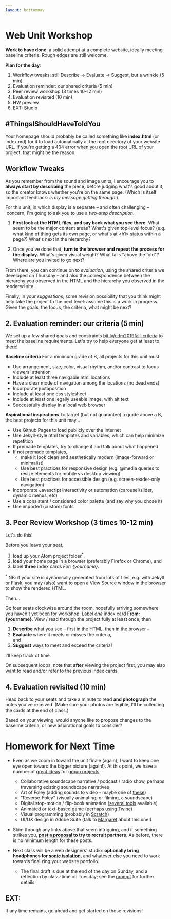 ```yaml
---
layout: bottomnav
---
```


# Web Unit Workshop

**Work to have done**: a solid attempt at a complete website, ideally meeting baseline criteria. Rough edges are still welcome.

**Plan for the day**:

1. Workflow tweaks: still Describe -> Evaluate -> Suggest, but a wrinkle (5 min)
2. Evaluation reminder: our shared criteria (5 min)
3. Peer review workshop (3 times 10-12 min)
4. Evaluation revisited (10 min)
5. HW preview
6. EXT: Studio

<!-- SAVE FOR STUDIO
Two related goals:
* Lowest line-count challenge
  - does that div need to be there?
  - could those CSS rules be combined?
* Semanticity
  - can you tell what's going on just by reading the HTML file?
  - does the HTML hard-code any display (e.g. `<center>`, `<b>`) that should be in the CSS?  
-->

<div class="alert alert-warning">
<h2>#ThingsIShouldHaveToldYou</h2>
Your homepage should probably be called something like <strong>index.html</strong> (or index.md) for it to load automatically at the root directory of your website URL. If you're getting a 404 error when you open the root URL of your project, that might be the reason.
</div>

## Workflow Tweaks

As you remember from the sound and image units, I encourage you to **always start by describing** the piece, before judging what's good about it, so the creator knows whether you're on the same page. (Which is itself important feedback: _is my message getting through_.)

<div class="alert alert-info">
For this unit, in which display is a separate – and often challenging – concern, I'm going to ask you to use a <em>two-step description</em>.
</div>

1. **First look at the HTML files, and say back what you see there.** What seem to be the major content areas? What's given top-level focus? (e.g. what kind of thing gets its own page, or what's at &lt;h1&gt; status within a page?) What's next in the hierarchy?

2. Once you've done that, **turn to the browser and repeat the process for the display.** What's given visual weight? What falls "above the fold"? Where are you invited to go next?

From there, you can continue on to _evaluation_, using the shared criteria we developed on Thursday – and also the correspondence between the hierarchy you observed in the HTML and the hierarchy you observed in the rendered site.

<!-- NB: This is still a form of description: it's not about "good" or "bad" in the abstract but about where it meets or misses the shared or stated goals. -->

Finally, in your <em>suggestions</em>, some revision possibility that you think might help take the project to the next level: assume this is a work in progress. Given the goals, the focus, the criteria, what might be next? <!-- Pose this as a suggestion, not a command: and _interpret_ these as suggestions, not commands. -->

<!--
I have here to return to you the index cards from the visual unit – not from the comments you *received*, but the comments you *gave*. Read them over. **Were you doing describe/evaluate/suggest?** If so, be proud! See if you can do it again in a new sensory mode. If not, strive to level up today: train your attention to see before judging. -->

## 2. Evaluation reminder: our criteria (5 min)
We set up a few shared goals and constraints [bit.ly/cdm2019fall-criteria](https://docs.google.com/document/d/1NcXvQsBNPaumL6h_7ghKLJbQxPe_ALCiFMtPgaQI0Zk/edit#heading=h.z8d1igk08a86) to meet the baseline requirements. Let's try to help everyone get at least to there!

<aside>
<strong>Baseline criteria</strong>
For a minimum grade of B, all projects for this unit must:

<ul>
  <li>Use arrangement, size, color, visual rhythm, and/or contrast to focus viewers' attention</li>
  <li>Include at least three navigable html locations</li>
  <li>Have a clear mode of navigation among the locations (no dead ends)</li>
  <li>Incorporate juxtaposition</li>
  <li>Include at least one css stylesheet</li>
  <li>Include at least one legally useable image, with alt text</li>
  <li>Successfully display in a local web browser</li>
</ul>

<strong>Aspirational inspirations</strong>
To target (but not guarantee) a grade above a B, the best projects for this unit may...

<ul>
  <li>Use Github Pages to load publicly over the Internet</li>
  <li>Use Jekyll-style html templates and variables, which can help minimize repetition</li>
  <li>If premade templates, try to change it and talk about what happened</li>
  <li>If not premade templates,
    <ul>
      <li>make it look clean and aesthetically modern (image-forward or minimalist)</li>
      <li>Use best practices for responsive design (e.g. @media queries to resize elements for mobile vs desktop viewing)</li>
      <li>Use best practices for accessible design (e.g. screen-reader-only navigation)</li>
    </ul>
  </li>
  <li>Incorporate Javascript interactivity or automation (carousel/slider, dynamic menus, etc)</li>
  <li>Use a consistent / considered color palette (and say why you chose it)</li>
  <li>Use imported (custom) fonts</li>
</ul>
</aside>

## 3. Peer Review Workshop (3 times 10-12 min)

Let's do this!

<div class="alert alert-success">
Before you leave your seat, <ol><li>load up your Atom project folder<sup>&#42;</sup>,</li><li>load your home page in a browser (preferably Firefox or Chrome), and</li><li>label <strong>three</strong> index cards <em>For: {yourname}</em>.</li></ol>
</div>

<sup>&#42;</sup> NB: if your site is dynamically generated from lots of files, e.g. with Jekyll or Flask, you may (also) want to open a View Source window in the browser to show the rendered HTML.


Then...

<div class="alert alert-success">
Go four seats clockwise around the room, hopefully arriving somewhere you haven't yet been for workshop. Label <em>one</em> index card <strong>From: {yourname}</strong>. View / read through the project fully at least once, then
<ol><li><strong>Describe</strong> what you see – first in the HTML, then in the browser –</li> <li><strong>Evaluate</strong> where it meets or misses the criteria,</li> and <li><strong>Suggest</strong> ways to meet and exceed the criteria!</li></ol>
</div>

I'll keep track of time.

On subsequent loops, note that **after** viewing the project first, you may also want to read and/or refer to the previous index cards.

## 4. Evaluation revisited (10 min)
Head back to your seats and take a minute to read **and photograph** the notes you've received. (Make sure your photos are legible; I'll be collecting the cards at the end of class.)

Based on your viewing, would anyone like to propose changes to the baseline criteria, or new aspirational goals to consider?


# Homework for Next Time
* Even as we zoom in toward the unit finale (again), I want to keep one eye open toward the bigger picture (again!). At this point, we have a number of [great ideas](https://github.com/benmiller314/cdm2019fall/issues/6) for [group projects](https://github.com/benmiller314/cdm2019fall/issues/10):
  - Collaborative soundscape narrative / podcast / radio show, perhaps traversing existing soundscape narratives
  - Art of Foley (adding sounds to video - maybe one of [these](https://www.google.com/search?q=short+videos+no+sound&tbm=vid&sxsrf=ACYBGNTjlnYAR93lkuo0q2cwvLs06VgiNw:1572973957460&source=lnt&tbs=dur:s&sa=X&ved=0ahUKEwiyn-bPyNPlAhUOyFkKHZIRDisQpwUIIQ&biw=1440&bih=798&dpr=1))
  - "Reverse-Foley" (visually animating, or filming, a soundscape)
  - Digital stop-motion / flip-book animation ([several tools](https://www.freelancer.com/articles/graphic-design/best-free-animation-software) available)
  - Animated or text-based game (perhaps using [Twine](http://twinery.org/))
  - Visual programming (probably in [Scratch](https://scratch.mit.edu/about))
  - UI/UX design in Adobe Suite (talk to [Margaret](mailto:mpalko@pitt.edu) about this one!)
  
* Skim through any links above that seem intriguing, and if something strikes you, **[post a proposal]({{site.github.repository_url}}/issues/13) to try to recruit partners**. As before, there is no minimum length for these posts.

* Next class will be a web designers' studio: **optionally bring headphones for [sonic isolation](http://noisli.com)**, and whatever else you need to work towards finalizing your website portfolio.
  - The final draft is due at the end of the day on Sunday, and a reflection by class-time on Tuesday; see the [prompt](https://github.com/benmiller314/webste-portfolio-2019fall#project-3-website-portfolio) for further details.



## EXT:
If any time remains, go ahead and get started on those revisions!
